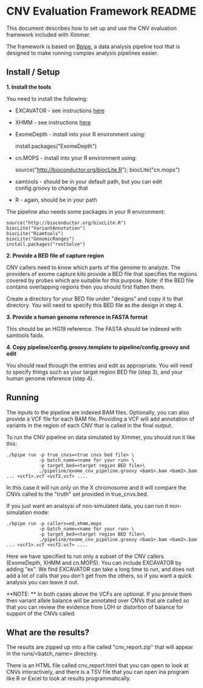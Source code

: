 CNV Evaluation Framework README
===============================

This document describes how to set up and use the CNV evaluation framework
included with Ximmer.

The framework is based on [Bpipe](http://bpipe.org), a data analysis pipeline
tool that is designed to make running complex analysis pipelines easier. 

Install / Setup
----------------

**1. Install the tools**

You need to install the following:

  * EXCAVATOR - see instructions [here](tools/excavator/README.md)
  * XHMM - see instructions [here](tools/xhmm/README.md)
  * ExomeDepth - install into your R environment using:

    install.packages("ExomeDepth")

  * cn.MOPS - install into your R environment using:
 
    source("http://bioconductor.org/biocLite.R");
    biocLite("cn.mops")

  * samtools - should be in your default path, but you can edit config.groovy to change that
  * R - again, should be in your path

The pipeline also needs some packages in your R environment:

    source("http://bioconductor.org/biocLite.R")
    biocLite("VariantAnnotation")
    biocLite("Rsamtools")
    biocLite("GenomicRanges")
    install.packages("rootSolve")

**2. Provide a BED file of capture region**

CNV callers need to know which parts of the genome to analyze. The providers
of exome capture kits provide a BED file that specifies the regions covered by 
probes which are suitable for this purpose. Note: if the BED file contains overlapping
regions then you should first flatten them.

Create a directory for your BED file under "designs" and copy it to that directory.
You will need to specify this BED file as the design in step 4.

**3. Provide a human genome reference in FASTA format**

This should be an HG19 reference. The FASTA should be indexed with samtools
faidx.

**4. Copy pipeline/config.groovy.template to pipeline/config.groovy and edit**

You should read through the entries and edit as appropriate. You will need to 
specify things such as your target region BED file (step 3), and your human genome
reference (step 4).

Running
----------------

The inputs to the pipeline are indexed BAM files. Optionally, you can also
provide a VCF file for each BAM file. Providing a VCF will add annotation of 
variants in the region of each CNV that is called in the final output.

To run the CNV pipeline on data simulated by Ximmer, you should run it like this:

    ./bpipe run -p true_cnvs=<true cnvs bed file> \
                -p batch_name=<name for your run> \
                -p target_bed=<target region BED file>\
                ./pipeline/exome_cnv_pipeline.groovy <bam1>.bam <bam2>.bam ... <vcf1>.vcf <vcf2.vcf> ....

In this case it will run only on the X chromosome and it will compare the 
CNVs called to the "truth" set provided in true_cnvs.bed.

If you just want an analsysi of non-simulated data, you can run it non-simulation mode:

    ./bpipe run -p callers=ed,xhmm,mops 
                -p batch_name=<name for your run> \
                -p target_bed=<target region BED file>\
                ./pipeline/exome_cnv_pipeline.groovy <bam1>.bam <bam2>.bam ... <vcf1>.vcf <vcf2.vcf> ....

Here we have specified to run only a subset of the CNV callers (ExomeDepth, XHMM and cn.MOPS). You can 
include EXCAVATOR by adding "ex". We find EXCAVATOR can take a long time to run, and does not
add a lot of calls that you don't get from the others, so if you want a quick analysis you can
leave it out.

**NOTE: ** In both cases above the VCFs are optional. If you provie them then variant allele balance
will be annotated over CNVs that are called so that you can review the evidence from LOH or distortion
of balance for support of the CNVs called.

What are the results?
---------------------

The results are zipped up into a file called "cnv_report.zip" that will appear in the runs/<batch_name> directory.

There is an HTML file called cnv_report.html that you can open to look at CNVs interactively, and there is a TSV
file that you can open ina program like R or Excel to look at results programmatically. 




